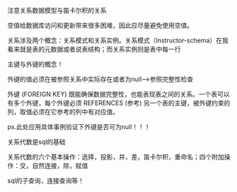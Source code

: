 注意关系数据模型与笛卡尔积的关系

空值给数据库访问和更新带来很多困难，因此应尽量避免使用空值。

关系涉及两个概念：关系模式和关系实例。关系模式（Instructor-schema）在我看来就是表的元数据或者说表结构；而关系实例则是表中每一行

主键与外键的概念！

外键的值必须在被参照关系中实际存在或者为null-->参照完整性检查

外键 (FOREIGN KEY) 既能确保数据完整性，也能表现表之间的关系。一个表可以有多个外键，每个外键必须 REFERENCES (参考) 另一个表的主键，被外键约束的列，取值必须在它参考的列中有对应值。

ps.此处应用具体事例验证下外键是否可为null！！！

关系代数是sql的基础

关系代数的六个基本操作：选择，投影，并，差，笛卡尔积，重命名；四个附加操作：交，自然连接，除，赋值

sql的子查询，连接查询等！
